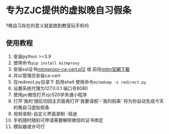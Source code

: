 # 专为ZJC提供的虚拟晚自习假条
?晚自习存在的意义就是跑到教室玩手机吗

## 使用教程
1. 安装python >=3.9
2. 使用命令`pip install mitmproxy`
3. 安装ssl证书[mitmproxy-ca-cert.p12](mitmproxy-ca-cert.p12) 或 前往[mitm官網下載](http://mitm.it/)
4. 并以管理员安装ca-cert
5. 在redirect.py目录下 启用shell 使用命令`mitmdump -s redirect.py`
6. 设置系统代理为127.0.0.1 端口号8080
7. 使用pc微信打开zjc520学务通小程序
8. 打开'我的'随后切回主页面再打开'我要请假'-'我的假条' 将为你自动生成今天的晚自习虚拟假条
9. 视频录制-自定义界面录制 -班迪
10. 手机随时随刻可申请需要解除微信的证书绑定
11. 模拟器或许可行

